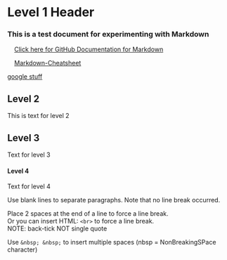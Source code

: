 # Level 1 Header

### This is a test document for experimenting with Markdown

 &nbsp; &nbsp; [Click here for GitHub Documentation for Markdown](https://help.github.com/articles/basic-writing-and-formatting-syntax/)

 &nbsp; &nbsp; [Markdown-Cheatsheet](https://github.com/adam-p/markdown-here/wiki/Markdown-Cheatsheet)
 
 <a href="https://google.com">google stuff</a>

## Level 2
This is text for level 2
## Level 3
Text for level 3
#### Level 4
Text for level 4

Use blank lines to separate paragraphs.
Note that no line break occurred.

Place 2 spaces at the end of a line to force a line break.  
Or you can insert HTML: `<br>` to force a line break.<br>NOTE: back-tick NOT single quote

Use `&nbsp; &nbsp;` to insert multiple spaces (nbsp = NonBreakingSPace character)
